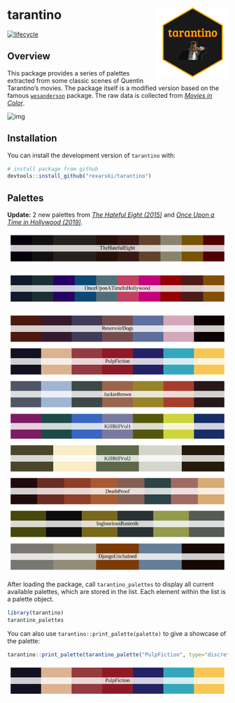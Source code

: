 
<!-- README.md is generated from README.Rmd. Please edit that file -->

# tarantino <img src="man/figures/logo.png" width="160px" align="right" />

<!-- badges: start -->

[![lifecycle](https://img.shields.io/badge/lifecycle-experimental-orange.svg)](https://www.tidyverse.org/lifecycle/#experimental)
<!-- badges: end -->

## Overview

This package provides a series of palettes extracted from some classic
scenes of Quentin Tarantino’s movies. The package itself is a modified
version based on the famous
[`wesanderson`](https://github.com/karthik/wesanderson) package. The raw
data is collected from *[Movies in Color](https://moviesincolor.com)*.

![img](https://64.media.tumblr.com/e9613efa4ba60ea1b137815115366593/tumblr_mk3b1jRrh71s6aghro1_1280.jpg)

## Installation

You can install the development version of `tarantino` with:

``` r
# install package from github
devtools::install_github("rexarski/tarantino")
```

## Palettes

**Update:** 2 new palettes from [*The Hateful Eight
(2015)*](https://www.instagram.com/p/CBLdkdeIRK2/) and [*Once Upon a
Time in Hollywood (2019)*](https://www.instagram.com/p/B-Pl0PAocL7/).

![img](man/figures/TheHatefulEight.png)

![img](man/figures/OnceUponATimeInHollywood.png)

![img](man/figures/palettes.png)

After loading the package, call `tarantino_palettes` to display all
current available palettes, which are stored in the list. Each element
within the list is a palette object.

``` r
library(tarantino)
tarantino_palettes
```

You can also use `tarantino::print_palette(palette)` to give a showcase
of the palette:

``` r
tarantino::print_palette(tarantino_palette("PulpFiction", type="discrete"))
```

![img](man/figures/PulpFiction.png)
